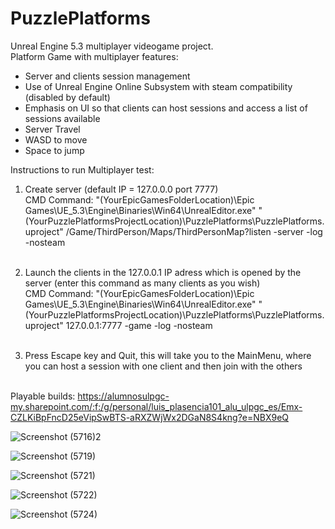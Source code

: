 # PuzzlePlatforms

Unreal Engine 5.3 multiplayer videogame project. <br>
Platform Game with multiplayer features:
- Server and clients session management
- Use of Unreal Engine Online Subsystem with steam compatibility (disabled by default)
- Emphasis on UI so that clients can host sessions and access a list of sessions available
- Server Travel
- WASD to move
- Space to jump

Instructions to run Multiplayer test:

1. Create server (default IP = 127.0.0.0 port 7777) <br>
CMD Command: "(YourEpicGamesFolderLocation)\Epic Games\UE_5.3\Engine\Binaries\Win64\UnrealEditor.exe" "(YourPuzzlePlatformsProjectLocation)\PuzzlePlatforms\PuzzlePlatforms.uproject" /Game/ThirdPerson/Maps/ThirdPersonMap?listen -server -log -nosteam <br> <br>

2. Launch the clients in the 127.0.0.1 IP adress which is opened by the server (enter this command as many clients as you wish) <br>
CMD Command: "(YourEpicGamesFolderLocation)\Epic Games\UE_5.3\Engine\Binaries\Win64\UnrealEditor.exe" "(YourPuzzlePlatformsProjectLocation)\PuzzlePlatforms\PuzzlePlatforms.uproject" 127.0.0.1:7777 -game -log -nosteam <br> <br>

3. Press Escape key and Quit, this will take you to the MainMenu, where you can host a session with one client and then join with the others <br> <br>


Playable builds: https://alumnosulpgc-my.sharepoint.com/:f:/g/personal/luis_plasencia101_alu_ulpgc_es/Emx-CZLKiBpFncD25eVipSwBTS-aRXZWjWx2DGaN8S4kng?e=NBX9eQ

![Screenshot (5716)2](https://github.com/LuisPlasencia/PuzzlePlatforms/assets/60783486/bda99dec-551d-4fea-a126-7dc363f8d4d2)

![Screenshot (5719)](https://github.com/LuisPlasencia/PuzzlePlatforms/assets/60783486/d0ff4d8c-b823-44d8-b0d4-2d6315bab46f)

![Screenshot (5721)](https://github.com/LuisPlasencia/PuzzlePlatforms/assets/60783486/1cb232a6-8a10-4d11-83fb-fa96c05f2132)

![Screenshot (5722)](https://github.com/LuisPlasencia/PuzzlePlatforms/assets/60783486/03cde53e-4519-4522-bffe-ce40bb8e8131)

![Screenshot (5724)](https://github.com/LuisPlasencia/PuzzlePlatforms/assets/60783486/beb78516-f92f-444e-a70e-620d4090e554)
